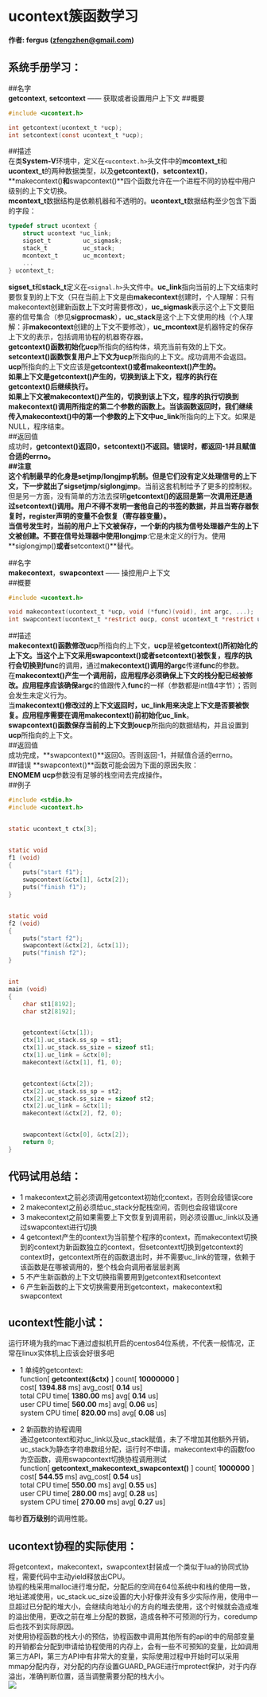 # ucontext簇函数学习  
**作者: fergus (zfengzhen@gmail.com)**      

系统手册学习： 
-----------   

##名字  
**getcontext**, **setcontext** —— 获取或者设置用户上下文
##概要  
```c
#include <ucontext.h>

int getcontext(ucontext_t *ucp);
int setcontext(const ucontext_t *ucp);
```  
##描述  
在类**System-V**环境中，定义在```<ucontext.h>```头文件中的**mcontext_t**和**ucontext_t**的两种数据类型，以及**getcontext()**，**setcontext()**，**makecontext()**和**swapcontext()**四个函数允许在一个进程不同的协程中用户级别的上下文切换。  
**mcontext_t**数据结构是依赖机器和不透明的。**ucontext_t**数据结构至少包含下面的字段：  
```c
typedef struct ucontext {
    struct ucontext *uc_link;
    sigset_t         uc_sigmask;
    stack_t          uc_stack;
    mcontext_t       uc_mcontext;
    ...
} ucontext_t;
```  
**sigset_t**和**stack_t**定义在```<signal.h>```头文件中。**uc_link**指向当前的上下文结束时要恢复到的上下文（只在当前上下文是由**makecontext**创建时，个人理解：只有makecontext创建新函数上下文时需要修改），**uc_sigmask**表示这个上下文要阻塞的信号集合（参见**sigprocmask**），**uc_stack**是这个上下文使用的栈（个人理解：非**makecontext**创建的上下文不要修改），**uc_mcontext**是机器特定的保存上下文的表示，包括调用协程的机器寄存器。  
**getcontext()**函数初始化**ucp**所指向的结构体，填充当前有效的上下文。  
**setcontext()**函数恢复用户上下文为**ucp**所指向的上下文。成功调用不会返回。**ucp**所指向的上下文应该是**getcontext()**或者**makeontext()**产生的。  
如果上下文是**getcontext()**产生的，切换到该上下文，程序的执行在**getcontext()**后继续执行。  
如果上下文被**makecontext()**产生的，切换到该上下文，程序的执行切换到**makecontext()**调用所指定的第二个参数的函数上。当该函数返回时，我们继续传入**makecontext()**中的第一个参数的上下文中**uc_link**所指向的上下文。如果是NULL，程序结束。  
##返回值    
成功时，**getcontext()**返回0，**setcontext()**不返回。错误时，都返回-1并且赋值合适的errno。  
##注意  
这个机制最早的化身是**setjmp/longjmp**机制。但是它们没有定义处理信号的上下文，下一步就出了**sigsetjmp/siglongjmp**。当前这套机制给予了更多的控制权。但是另一方面，没有简单的方法去探明**getcontext()**的返回是第一次调用还是通过**setcontext()**调用。用户不得不发明一套他自己的书签的数据，并且当寄存器恢复时，register声明的变量不会恢复（寄存器变量）。  
当信号发生时，当前的用户上下文被保存，一个新的内核为信号处理器产生的上下文被创建。不要在信号处理器中使用**longjmp**:它是未定义的行为。使用**siglongjmp()**或者**setcontext()**替代。  

##名字  
**makecontext**，**swapcontext** —— 操控用户上下文  
##概要  
```c
#include <ucontext.h>

void makecontext(ucontext_t *ucp, void (*func)(void), int argc, ...);
int swapcontext(ucontext_t *restrict oucp, const ucontext_t *restrict ucp);
```  
##描述  
**makecontext()**函数修改**ucp**所指向的上下文，**ucp**是被**getcontext()**所初始化的上下文。当这个上下文采用**swapcontext()**或者**setcontext()**被恢复，程序的执行会切换到**func**的调用，通过**makecontext()**调用的**argc**传递**func**的参数。  
在**makecontext()**产生一个调用前，应用程序必须确保上下文的栈分配已经被修改。应用程序应该确保**argc**的值跟传入**func**的一样（参数都是int值4字节）；否则会发生未定义行为。  
当**makecontext()**修改过的上下文返回时，**uc_link**用来决定上下文是否要被恢复。应用程序需要在调用**makecontext()**前初始化**uc_link**。  
**swapcontext()**函数保存当前的上下文到**oucp**所指向的数据结构，并且设置到**ucp**所指向的上下文。   
##返回值  
成功完成，**swapcontext()**返回0。否则返回-1，并赋值合适的errno。  
##错误
**swapcontext()**函数可能会因为下面的原因失败：  
**ENOMEM** **ucp**参数没有足够的栈空间去完成操作。  
##例子  
```c
#include <stdio.h>
#include <ucontext.h>


static ucontext_t ctx[3];


static void
f1 (void)
{
    puts("start f1");
    swapcontext(&ctx[1], &ctx[2]);
    puts("finish f1");
}


static void
f2 (void)
{
    puts("start f2");
    swapcontext(&ctx[2], &ctx[1]);
    puts("finish f2");
}


int
main (void)
{
    char st1[8192];
    char st2[8192];


    getcontext(&ctx[1]);
    ctx[1].uc_stack.ss_sp = st1;
    ctx[1].uc_stack.ss_size = sizeof st1;
    ctx[1].uc_link = &ctx[0];
    makecontext(&ctx[1], f1, 0);


    getcontext(&ctx[2]);
    ctx[2].uc_stack.ss_sp = st2;
    ctx[2].uc_stack.ss_size = sizeof st2;
    ctx[2].uc_link = &ctx[1];
    makecontext(&ctx[2], f2, 0);


    swapcontext(&ctx[0], &ctx[2]);
    return 0;
}
```  

代码试用总结：  
-----------   
- 1 makecontext之前必须调用getcontext初始化context，否则会段错误core  
- 2 makecontext之前必须给uc_stack分配栈空间，否则也会段错误core  
- 3 makecontext之前如果需要上下文恢复到调用前，则必须设置uc_link以及通过swapcontext进行切换  
- 4 getcontext产生的context为当前整个程序的context，而makecontext切换到的context为新函数独立的context，但setcontext切换到getcontext的context时，getcontext所在的函数退出时，并不需要uc_link的管理，依赖于该函数是在哪被调用的，整个栈会向调用者层层剥离   
- 5 不产生新函数的上下文切换指需要用到getcontext和setcontext  
- 6 产生新函数的上下文切换需要用到getcontext，makecontext和swapcontext  


ucontext性能小试：  
-----------   
运行环境为我的mac下通过虚拟机开启的centos64位系统，不代表一般情况，正常在linux实体机上应该会好很多吧  

- 1 单纯的getcontext:  
function[ **getcontext(&ctx)** ] count[ **10000000** ]  
cost[ **1394.88** ms] avg_cost[ **0.14** us]  
total CPU time[ **1380.00** ms] avg[ **0.14** us]  
user CPU time[ **560.00** ms] avg[ **0.06** us]  
system CPU time[ **820.00** ms] avg[ **0.08** us]  

- 2 新函数的协程调用  
通过getcontext和对uc_link以及uc_stack赋值，未了不增加其他额外开销，uc_stack为静态字符串数组分配，运行时不申请，makecontext中的函数foo为空函数，调用swapcontext切换协程调用测试  
function[ **getcontext_makecontext_swapcontext()** ] count[ **1000000** ]  
cost[ **544.55** ms] avg_cost[ **0.54** us]  
total CPU time[ **550.00** ms] avg[ **0.55** us]  
user CPU time[ **280.00** ms] avg[ **0.28** us]  
system CPU time[ **270.00** ms] avg[ **0.27** us]  

每秒**百万级别**的调用性能。  

ucontext协程的实际使用：  
-----------   
将getcontext，makecontext，swapcontext封装成一个类似于lua的协同式协程，需要代码中主动yield释放出CPU。  
协程的栈采用malloc进行堆分配，分配后的空间在64位系统中和栈的使用一致，地址递减使用，uc_stack.uc_size设置的大小好像并没有多少实际作用，使用中一旦超过已分配的堆大小，会继续向地址小的方向的堆去使用，这个时候就会造成堆的溢出使用，更改之前在堆上分配的数据，造成各种不可预测的行为，coredump后也找不到实际原因。  
对使用协程函数的栈大小的预估，协程函数中调用其他所有的api的中的局部变量的开销都会分配到申请给协程使用的内存上，会有一些不可预知的变量，比如调用第三方API，第三方API中有非常大的变量，实际使用过程中开始时可以采用mmap分配内存，对分配的内存设置GUARD_PAGE进行mprotect保护，对于内存溢出，准确判断位置，适当调整需要分配的栈大小。  
![](https://github.com/zfengzhen/Blog/blob/master/img/ucontext簇函数学习_实际使用.png)  